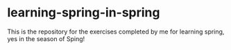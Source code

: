 # learning-spring-in-spring
This is the repository for the exercises completed by me for learning spring, yes in the season of Sping!
